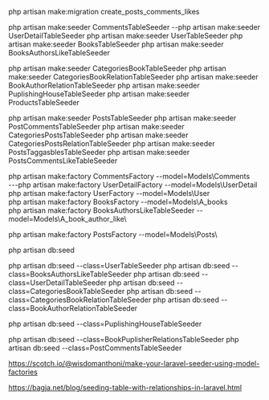 php artisan make:migration create_posts_comments_likes


php artisan make:seeder CommentsTableSeeder
--php artisan make:seeder UserDetailTableSeeder
php artisan make:seeder UserTableSeeder
php artisan make:seeder BooksTableSeeder
php artisan make:seeder BooksAuthorsLikeTableSeeder

php artisan make:seeder CategoriesBookTableSeeder
php artisan make:seeder CategoriesBookRelationTableSeeder
php artisan make:seeder BookAuthorRelationTableSeeder
php artisan make:seeder PuplishingHouseTableSeeder
php artisan make:seeder ProductsTableSeeder

php artisan make:seeder PostsTableSeeder
php artisan make:seeder PostCommentsTableSeeder
php artisan make:seeder CategoriesPostsTableSeeder
php artisan make:seeder CategoriesPostsRelationTableSeeder
php artisan make:seeder PostsTaggasblesTableSeeder
php artisan make:seeder PostsCommentsLikeTableSeeder

php artisan make:factory CommentsFactory --model=Models\Comments\
---php artisan make:factory UserDetailFactory --model=Models\UserDetail\
php artisan make:factory UserFactory --model=Models\User\
php artisan make:factory BooksFactory --model=Models\A_books\
php artisan make:factory BooksAuthorsLikeTableSeeder --model=Models\A_book_author_like\



php artisan make:factory PostsFactory --model=Models\Posts\






php artisan db:seed

php artisan db:seed --class=UserTableSeeder
php artisan db:seed --class=BooksAuthorsLikeTableSeeder
php artisan db:seed --class=UserDetailTableSeeder
php artisan db:seed --class=CategoriesBookTableSeeder
php artisan db:seed --class=CategoriesBookRelationTableSeeder
php artisan db:seed --class=BookAuthorRelationTableSeeder

php artisan db:seed --class=PuplishingHouseTableSeeder

php artisan db:seed --class=BookPuplisherRelationsTableSeeder
php artisan db:seed --class=PostCommentsTableSeeder







https://scotch.io/@wisdomanthoni/make-your-laravel-seeder-using-model-factories

https://bagja.net/blog/seeding-table-with-relationships-in-laravel.html


